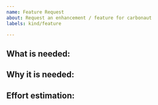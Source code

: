 ```yaml
---
name: Feature Request
about: Request an enhancement / feature for carbonaut
labels: kind/feature

---
```

<!-- 
Remember, an issue is not the place to ask questions. You can use Carbonaut Slack for that, thank you! -->

<!-- Make sure to check for I have check for similar open and closed issue (see https://github.com/carbonaut-cloud/carbonaut/issues) -->

## What is needed:

## Why it is needed:

## Effort estimation:

